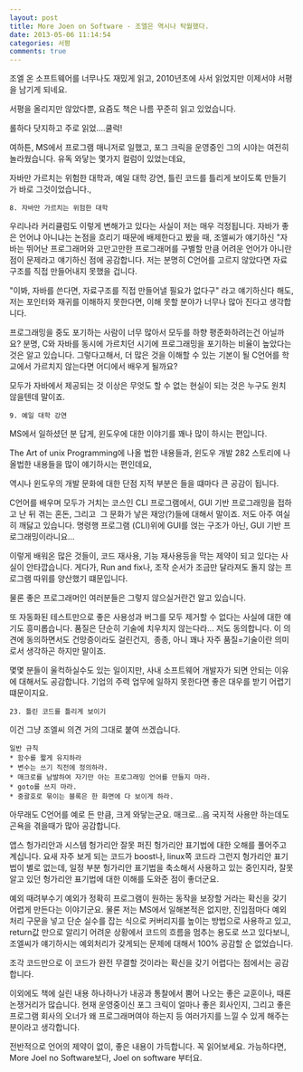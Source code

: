 ```yaml
---
layout: post
title: More Joen on Software - 조엘은 역시나 탁월했다.
date: 2013-05-06 11:14:54
categories: 서평
comments: true
---
```


조엘 온 소프트웨어를 너무나도 재밌게 읽고, 2010년초에 사서 읽었지만 이제서야 서평을 남기게 되네요.

서평을 올리지만 않았다뿐, 요즘도 책은 나름 꾸준히 읽고 있었습니다.

롤하다 닷지하고 주로 읽었....쿨럭!


여하튼, MS에서 프로그램 매니저로 일했고, 포그 크릭을 운영중인 그의 시야는 여전히 놀라웠습니다.
유독 와닿는 몇가지 컬럼이 있었는데요, 

자바만 가르치는 위험한 대학과, 예일 대학 강연, 틀린 코드를 틀리게 보이도록 만들기가 바로 그것이었습니다.,

    8. 자바만 가르치는 위험한 대학

우리나라 커리큘럼도 이렇게 변해가고 있다는 사실이 저는 매우 걱정됩니다.
자바가 좋은 언어냐 아니냐는 논점을 흐리기 때문에 배제한다고 봤을 때, 조엘씨가 얘기하신 "자바는 뛰어난 프로그래머와 고만고만한 프로그래머를 구별할 만큼 어려운 언어가 아니란 점이 문제라고 얘기하신 점에 공감합니다.
저는 분명히 C언어를 고르지 않았다면 자료구조를 직접 만들어내지 못했을 겁니다.

"이봐, 자바를 쓴다면, 자료구조를 직접 만들어낼 필요가 없다구"
라고 얘기하신다 해도, 저는 포인터와 재귀를 이해하지 못한다면, 이해 못할 분야가 너무나 많아 진다고 생각합니다.

프로그래밍을 중도 포기하는 사람이 너무 많아서 모두를 하향 평준화하려는건 아닐까요?
분명, C와 자바를 동시에 가르치던 시기에 프로그래밍을 포기하는 비율이 높았다는 것은 알고 있습니다.
그렇다고해서, 더 많은 것을 이해할 수 있는 기본이 될 C언어를 학교에서 가르치지 않는다면 어디에서 배우게 될까요?

모두가 자바에서 제공되는 것 이상은 무엇도 할 수 없는 현실이 되는 것은 누구도 원치 않을텐데 말이죠.

    9. 예일 대학 강연

MS에서 일하셨던 분 답게, 윈도우에 대한 이야기를 꽤나 많이 하시는 편입니다.

The Art of unix Programming에 나올 법한 내용들과, 윈도우 개발 282 스토리에 나올법한 내용들을 많이 얘기하시는 편인데요,

역시나 윈도우의 개발 문화에 대한 단점 지적 부분은 들을 떄마다 큰 공감이 됩니다.

C언어를 배우며 모두가 거치는 코스인 CLI 프로그램에서, GUI 기반 프로그래밍을 접하고 난 뒤 겪는 혼돈, 그리고  그 문화가 낳은 재앙(?)들에 대해서 말이죠.
저도 아주 여실히 깨닳고 있습니다. 명령행 프로그램 (CLI)위에 GUI를 얹는 구조가 아닌, GUI 기반 프로그래밍이라니요...

이렇게 배워온 많은 것들이, 코드 재사용, 기능 재사용등을 막는 제약이 되고 있다는 사실이 안타깝습니다.
게다가, Run and fix나, 조작 순서가 조금만 달라져도 돌지 않는 프로그램 따위를 양산했기 떄문입니다.

물론 좋은 프로그래머인 여러분들은 그렇지 않으실거란건 알고 있습니다.

또 자동화된 테스트만으로 좋은 사용성과 버그를 모두 제거할 수 없다는 사실에 대한 얘기도 흥미롭습니다. 
품질은 단순히 기술에 치우치지 않는다라... 저도 동의합니다. 이 의견에 동의하면서도 건망증이라도 걸린건지,  종종, 아니 꽤나 자주 품질=기술이란 의미로서 생각하곤 하지만 말이죠.

몇몇 분들이 울컥하실수도 있는 일이지만, 사내 소프트웨어 개발자가 되면 안되는 이유에 대해서도 공감합니다.
기업의 주력 업무에 일하지 못한다면 좋은 대우를 받기 어렵기 떄문이지요.

    23. 틀린 코드를 틀리게 보이기

이건 그냥 조엘씨 의견 거의 그대로 붙여 쓰겠습니다.

    일반 규칙 
    * 함수를 짧게 유지하라
    * 변수는 쓰기 직전에 정의하라.
    * 매크로를 남발하여 자기만 아는 프로그래밍 언어를 만들지 마라.
    * goto를 쓰지 마라.
    * 중괄호로 묶이는 블록은 한 화면에 다 보이게 하라.

아무래도 C언어를 예로 든 만큼, 크게 와닿는군요.
매크로...음 국지적 사용만 하는데도 곤욕을 겪을때가 많아 공감합니다.

앱스 헝가리안과 시스템 헝가리안
잘못 퍼진 헝가리안 표기법에 대한 오해를 풀어주고 계십니다.
요새 자주 보게 되는 코드가 boost나, linux쪽 코드라 그런지 헝가리안 표기법이 별로 없는데, 
일정 부분 헝가리안 표기법을 축소해서 사용하고 있는 중인지라, 잘못알고 있던 헝가리안 표기법에 대한 이해를 도와준 점이 좋더군요.

예외 때려부수기
예외가 정확히 프로그램이 원하는 동작을 보장할 거라는 확신을 갖기 어렵게 만든다는 이야기군요.
물론 저는 MS에서 일해본적은 없지만, 진입점마다 예외 처리 구문을 넣고 단순 실수를 잡는 식으로 커버리지를 높이는 방법으로 사용하고 있고,
return값 만으로 알리기 어려운 상황에서 코드의 흐름을 멈추는 용도로 쓰고 있다보니, 조엘씨가 얘기하시는 예외처리가 갖게되는 문제에 대해서 100% 공감할 순 없었습니다.

조각 코드만으로 이 코드가 완전 무결할 것이라는 확신을 갖기 어렵다는 점에서는 공감합니다.


이외에도 책에 실린 내용 하나하나가 내공과 통찰에서 뿜어 나오는 좋은 교훈이나, 때론 논쟁거리가 많습니다.
현재 운영중이신 포그 크릭이 얼마나 좋은 회사인지, 그리고 좋은 프로그램 회사의 오너가 왜 프로그래머여야 하는지 등 여러가지를 느낄 수 있게 해주는 분이라고 생각합니다.

전반적으로 언어의 제약이 없이, 좋은 내용이 가득합니다.
꼭 읽어보세요. 가능하다면, More Joel no Software보다, Joel on software 부터요.